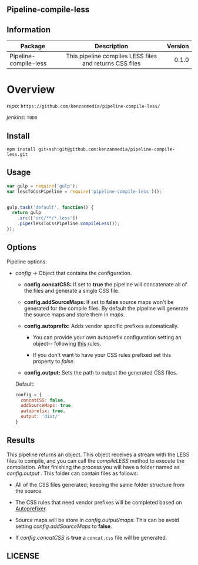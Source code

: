 ## Pipeline-compile-less


## Information

| Package       | Description   | Version|
| ------------- |:-------------:| -----:|
| Pipeline-compile-less| This pipeline compiles LESS files and returns CSS files | 0.1.0 |

# Overview


_repo_: `https://github.com/kenzanmedia/pipeline-compile-less/`

_jenkins_: `TODO`

## Install
`npm install git+ssh:git@github.com:kenzanmedia/pipeline-compile-less.git`

## Usage
```javascript
var gulp = require('gulp');
var lessToCssPipeline = require('pipeline-compile-less')();


gulp.task('default', function() {
  return gulp
    .src(['src/**/*.less'])
    .pipe(lessToCssPipeline.compileLess());
});
```

## Options

Pipeline options:
* _config_ -> Object that contains the configuration.

    + __config.concatCSS:__ If set to __true__ the pipeline will concatenate all of the files and generate a single CSS file.

    + __config.addSourceMaps:__ If set to __false__ source maps won't be generated for the compile files. By default the pipeline will generate the source maps and store them in _maps_.

    + __config.autoprefix:__ Adds vendor specific prefixes automatically.
      + You can provide your own autoprefix configuration setting an object-- following [this](https://github.com/postcss/autoprefixer#browsers) rules.

      + If you don't want to have your CSS rules prefixed set this property to _false_.

    + __config.output:__ Sets the path to output the generated CSS files.


  Default:
  ```javascript
  config = {
    concatCSS: false,
    addSourceMaps: true,
    autoprefix: true,
    output: 'dist/'
  }
  ```  

## Results

This pipeline returns an object. This object receives a stream with the LESS files to compile, and you can call the _compileLESS_ method to execute the compilation. After finishing the process you will have a folder named as _config.output_ . This folder can contain files as follows:

  + All of the CSS files generated; keeping the same folder structure from the source.

  + The CSS rules that need vendor prefixes will be completed based on [Autoprefixer](https://github.com/postcss/autoprefixer).

  + Source maps will be store in _config.output/maps_. This can be avoid setting _config.addSourceMaps_ to __false__.

  + If _config.concatCSS_ is __true__ a `concat.css` file will be generated.


## LICENSE
